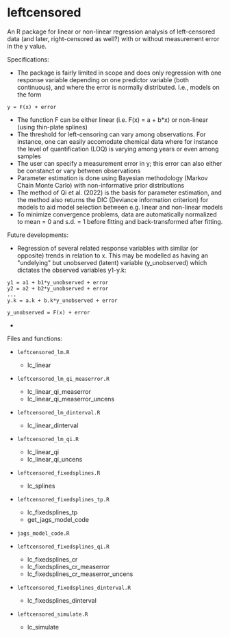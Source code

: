 # leftcensored  

An R package for linear or non-linear regression analysis of left-censored data (and later, right-censored as well?) with or without measurement error in the y value. 
  
Specifications:  

- The package is fairly limited in scope and does only regression with one response variable depending on one predictor variable (both continuous), and where the error is normally distributed. I.e., models on the form   
```
y = F(x) + error  
```

- The function F can be either linear (i.e. F(x) = a + b*x) or non-linear (using thin-plate splines)   
- The threshold for left-censoring can vary among observations. For instance, one can easily accomodate chemical data where for instance the level of quantification (LOQ) is varying among years or even among samples   
- The user can specify a measurement error in y; this error can also either be constanct or vary between observations   
- Parameter estimation is done using Bayesian methodology (Markov Chain Monte Carlo) with non-informative prior distributions  
- The method of Qi et al. (2022) is the basis for parameter estimation, and the method also returns the DIC (Deviance information criterion) for models to aid model selection between e.g. linear and non-linear models   
- To minimize convergence problems, data are automatically normalized to mean = 0 and s.d. = 1 before fitting and back-transformed after fitting.  

Future developments:  

- Regression of several related response variables with similar (or opposite) trends in relation to x. This may be modelled as having an "undelying" but unobserved (latent) variable (y_unobserved) which dictates the observed variables y1-y.k:      
```
y1 = a1 + b1*y_unobserved + error  
y2 = a2 + b2*y_unobserved + error  
...
y.k = a.k + b.k*y_unobserved + error  

y_unobserved = F(x) + error  

```

- 

Files and functions:  

- `leftcensored_lm.R`     
    - lc_linear   
    
- `leftcensored_lm_qi_measerror.R`    
    - lc_linear_qi_measerror  
    - lc_linear_qi_measerror_uncens  
    
- `leftcensored_lm_dinterval.R`    
    - lc_linear_dinterval  
    
- `leftcensored_lm_qi.R`    
    - lc_linear_qi  
    - lc_linear_qi_uncens   
    
- `leftcensored_fixedsplines.R`     
    - lc_splines  
    
- `leftcensored_fixedsplines_tp.R`     
    - lc_fixedsplines_tp  
    - get_jags_model_code      
- `jags_model_code.R`     
    
- `leftcensored_fixedsplines_qi.R`     
    - lc_fixedsplines_cr  
    - lc_fixedsplines_cr_measerror  
    - lc_fixedsplines_cr_measerror_uncens  

- `leftcensored_fixedsplines_dinterval.R`     
    - lc_fixedsplines_dinterval  

- `leftcensored_simulate.R`     
    - lc_simulate  
    




    
